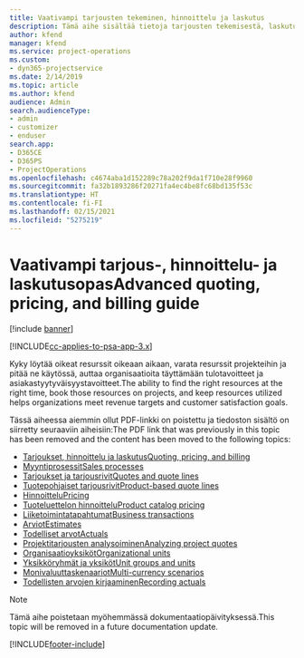 ```yaml
---
title: Vaativampi tarjousten tekeminen, hinnoittelu ja laskutus
description: Tämä aihe sisältää tietoja tarjousten tekemisestä, laskutuksesta ja hinnoittelusta Project Service Automationissa.
author: kfend
manager: kfend
ms.service: project-operations
ms.custom:
- dyn365-projectservice
ms.date: 2/14/2019
ms.topic: article
ms.author: kfend
audience: Admin
search.audienceType:
- admin
- customizer
- enduser
search.app:
- D365CE
- D365PS
- ProjectOperations
ms.openlocfilehash: c4674aba1d152289c78a202f9da1f710e28f9960
ms.sourcegitcommit: fa32b1893286f20271fa4ec4be8fc68bd135f53c
ms.translationtype: HT
ms.contentlocale: fi-FI
ms.lasthandoff: 02/15/2021
ms.locfileid: "5275219"
---
```

# <a name="advanced-quoting-pricing-and-billing-guide"></a><span data-ttu-id="d0211-103">Vaativampi tarjous-, hinnoittelu- ja laskutusopas</span><span class="sxs-lookup"><span data-stu-id="d0211-103">Advanced quoting, pricing, and billing guide</span></span>

[!include [banner](../../includes/psa-now-project-operations.md)]

[!INCLUDE[cc-applies-to-psa-app-3.x](../../includes/cc-applies-to-psa-app-3x.md)]

<span data-ttu-id="d0211-104">Kyky löytää oikeat resurssit oikeaan aikaan, varata resurssit projekteihin ja pitää ne käytössä, auttaa organisaatioita täyttämään tulotavoitteet ja asiakastyytyväisyystavoitteet.</span><span class="sxs-lookup"><span data-stu-id="d0211-104">The ability to find the right resources at the right time, book those resources on projects, and keep resources utilized helps organizations meet revenue targets and customer satisfaction goals.</span></span> 

<span data-ttu-id="d0211-105">Tässä aiheessa aiemmin ollut PDF-linkki on poistettu ja tiedoston sisältö on siirretty seuraaviin aiheisiin:</span><span class="sxs-lookup"><span data-stu-id="d0211-105">The PDF link that was previously in this topic has been removed and the content has been moved to the following topics:</span></span>

- [<span data-ttu-id="d0211-106">Tarjoukset, hinnoittelu ja laskutus</span><span class="sxs-lookup"><span data-stu-id="d0211-106">Quoting, pricing, and billing</span></span>](../quote-bill-price.md)
- [<span data-ttu-id="d0211-107">Myyntiprosessit</span><span class="sxs-lookup"><span data-stu-id="d0211-107">Sales processes</span></span>](../basic-sales-process.md)
- [<span data-ttu-id="d0211-108">Tarjoukset ja tarjousrivit</span><span class="sxs-lookup"><span data-stu-id="d0211-108">Quotes and quote lines</span></span>](../basic-quote-lines.md)
- [<span data-ttu-id="d0211-109">Tuotepohjaiset tarjousrivit</span><span class="sxs-lookup"><span data-stu-id="d0211-109">Product-based quote lines</span></span>](../product-based-quote-lines.md)
- [<span data-ttu-id="d0211-110">Hinnoittelu</span><span class="sxs-lookup"><span data-stu-id="d0211-110">Pricing</span></span>](../basic-pricing.md)
- [<span data-ttu-id="d0211-111">Tuoteluettelon hinnoittelu</span><span class="sxs-lookup"><span data-stu-id="d0211-111">Product catalog pricing</span></span>](../product-catalog-pricing.md)
- [<span data-ttu-id="d0211-112">Liiketoimintatapahtumat</span><span class="sxs-lookup"><span data-stu-id="d0211-112">Business transactions</span></span>](../basic-business-transactions.md)
- [<span data-ttu-id="d0211-113">Arviot</span><span class="sxs-lookup"><span data-stu-id="d0211-113">Estimates</span></span>](../estimates.md)
- [<span data-ttu-id="d0211-114">Todelliset arvot</span><span class="sxs-lookup"><span data-stu-id="d0211-114">Actuals</span></span>](../actuals.md)
- [<span data-ttu-id="d0211-115">Projektitarjousten analysoiminen</span><span class="sxs-lookup"><span data-stu-id="d0211-115">Analyzing project quotes</span></span>](../basic-analyzing-quotes.md)
- [<span data-ttu-id="d0211-116">Organisaatioyksiköt</span><span class="sxs-lookup"><span data-stu-id="d0211-116">Organizational units</span></span>](../advanced-organizational.md)
- [<span data-ttu-id="d0211-117">Yksikköryhmät ja yksiköt</span><span class="sxs-lookup"><span data-stu-id="d0211-117">Unit groups and units</span></span>](../advanced-units.md)
- [<span data-ttu-id="d0211-118">Monivaluuttaskenaariot</span><span class="sxs-lookup"><span data-stu-id="d0211-118">Multi-currency scenarios</span></span>](../advanced-currency.md)
- [<span data-ttu-id="d0211-119">Todellisten arvojen kirjaaminen</span><span class="sxs-lookup"><span data-stu-id="d0211-119">Recording actuals</span></span>](../advanced-actuals.md)

> [!NOTE]
> <span data-ttu-id="d0211-120">Tämä aihe poistetaan myöhemmässä dokumentaatiopäivityksessä.</span><span class="sxs-lookup"><span data-stu-id="d0211-120">This topic will be removed in a future documentation update.</span></span> 


[!INCLUDE[footer-include](../../includes/footer-banner.md)]